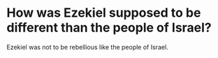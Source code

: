 # How was Ezekiel supposed to be different than the people of Israel?

Ezekiel was not to be rebellious like the people of Israel.
